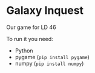 # Galaxy Inquest

Our game for LD 46

To run it you need:
- Python
- pygame (`pip install pygame`)
- numpy (`pip install numpy`)
